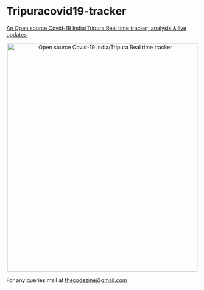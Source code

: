 # Tripuracovid19-tracker
<a href="https://thecodezine.com" rel="dofollow">An Open source Covid-19 India/Tripura Real time tracker, analysis &amp; live updates</a>

<center><img src="https://www.thecodezine.com/covid19/pic2.png" alt=" Open source Covid-19 India/Tripura Real time tracker" width="500" height="600"></center>

For any queries mail at thecodezine@gmail.com
